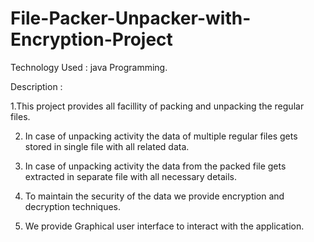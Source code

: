 # File-Packer-Unpacker-with-Encryption-Project
Technology Used : java Programming.

Description :

 1.This project provides all facillity of packing and unpacking the regular files.

2. In case of unpacking activity the data of multiple regular files gets stored in single file with all related data.
   
4. In case of unpacking activity the data from the packed file gets extracted in separate file with all necessary details.
   
6. To maintain the security of the data we provide encryption and decryption techniques.
   
8. We provide Graphical user interface to interact with the application.
